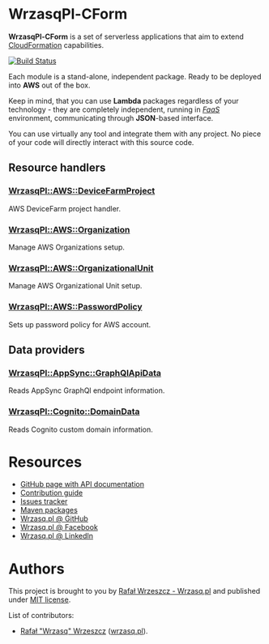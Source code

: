 <!---
# This file is part of the pl.wrzasq.cform.
#
# @license http://mit-license.org/ The MIT license
# @copyright 2020 - 2021 © by Rafał Wrzeszcz - Wrzasq.pl.
-->

# WrzasqPl-CForm

**WrzasqPl-CForm** is a set of serverless applications that aim to extend
[CloudFormation](https://aws.amazon.com/cloudformation/) capabilities.

[![Build Status](https://github.com/rafalwrzeszcz-wrzasqpl/pl.wrzasq.cform/actions/workflows/build.yaml/badge.svg)](https://github.com/rafalwrzeszcz-wrzasqpl/pl.wrzasq.cform/actions)

Each module is a stand-alone, independent package. Ready to be deployed into **AWS** out of the box.

Keep in mind, that you can use **Lambda** packages regardless of your technology - they are completely independent,
running in [_FaaS_](https://en.wikipedia.org/wiki/Function_as_a_service) environment, communicating through
**JSON**-based interface.

You can use virtually any tool and integrate them with any project. No piece of your code will directly interact with
this source code.

## Resource handlers

### [WrzasqPl::AWS::DeviceFarmProject](https://rafalwrzeszcz-wrzasqpl.github.io/pl.wrzasq.cform/cform-resource-aws-devicefarmproject/)

AWS DeviceFarm project handler.

### [WrzasqPl::AWS::Organization](https://rafalwrzeszcz-wrzasqpl.github.io/pl.wrzasq.cform/cform-resource-aws-organization/)

Manage AWS Organizations setup.

### [WrzasqPl::AWS::OrganizationalUnit](https://rafalwrzeszcz-wrzasqpl.github.io/pl.wrzasq.cform/cform-resource-aws-organizationalunit/)

Manage AWS Organizational Unit setup.

### [WrzasqPl::AWS::PasswordPolicy](https://rafalwrzeszcz-wrzasqpl.github.io/pl.wrzasq.cform/cform-resource-aws-passwordpolicy/)

Sets up password policy for AWS account.

## Data providers

### [WrzasqPl::AppSync::GraphQlApiData](https://rafalwrzeszcz-wrzasqpl.github.io/pl.wrzasq.cform/cform-data-appsync-graphqlapi/)

Reads AppSync GraphQl endpoint information.

### [WrzasqPl::Cognito::DomainData](https://rafalwrzeszcz-wrzasqpl.github.io/pl.wrzasq.cform/cform-data-cognito-domain/)

Reads Cognito custom domain information.

# Resources

-   [GitHub page with API documentation](https://rafalwrzeszcz-wrzasqpl.github.io/pl.wrzasq.cform)
-   [Contribution guide](https://github.com/rafalwrzeszcz-wrzasqpl/.github/blob/master/CONTRIBUTING.md)
-   [Issues tracker](https://github.com/rafalwrzeszcz-wrzasqpl/pl.wrzasq.cform/issues)
-   [Maven packages](https://search.maven.org/search?q=g:pl.wrzasq.cform)
-   [Wrzasq.pl @ GitHub](https://github.com/rafalwrzeszcz-wrzasqpl)
-   [Wrzasq.pl @ Facebook](https://www.facebook.com/wrzasqpl)
-   [Wrzasq.pl @ LinkedIn](https://www.linkedin.com/company/wrzasq-pl/)

# Authors

This project is brought to you by [Rafał Wrzeszcz - Wrzasq.pl](https://wrzasq.pl) and published under
[MIT license](https://github.com/rafalwrzeszcz-wrzasqpl/pl.wrzasq.cform/tree/master/LICENSE).

List of contributors:

-   [Rafał "Wrzasq" Wrzeszcz](https://github.com/rafalwrzeszcz) ([wrzasq.pl](https://wrzasq.pl)).
